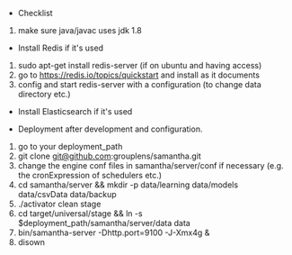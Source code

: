 * Checklist
1. make sure java/javac uses jdk 1.8

* Install Redis if it's used
1. sudo apt-get install redis-server (if on ubuntu and having access)
2. go to https://redis.io/topics/quickstart and install as it documents
3. config and start redis-server with a configuration (to change data directory etc.)

* Install Elasticsearch if it's used

* Deployment after development and configuration.
1. go to your deployment_path
2. git clone git@github.com:grouplens/samantha.git
3. change the engine conf files in samantha/server/conf if necessary (e.g. the cronExpression of schedulers etc.)
4. cd samantha/server && mkdir -p data/learning data/models data/csvData data/backup
5. ./activator clean stage
6. cd target/universal/stage && ln -s $deployment_path/samantha/server/data data
7. bin/samantha-server -Dhttp.port=9100 -J-Xmx4g &
8. disown
